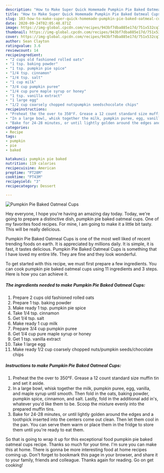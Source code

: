 ```yaml
---
description: "How to Make Super Quick Homemade Pumpkin Pie Baked Oatmeal Cups"
title: "How to Make Super Quick Homemade Pumpkin Pie Baked Oatmeal Cups"
slug: 103-how-to-make-super-quick-homemade-pumpkin-pie-baked-oatmeal-cups
date: 2020-09-24T02:05:48.871Z
image: https://img-global.cpcdn.com/recipes/943bf7dba885e17d/751x532cq70/pumpkin-pie-baked-oatmeal-cups-recipe-main-photo.jpg
thumbnail: https://img-global.cpcdn.com/recipes/943bf7dba885e17d/751x532cq70/pumpkin-pie-baked-oatmeal-cups-recipe-main-photo.jpg
cover: https://img-global.cpcdn.com/recipes/943bf7dba885e17d/751x532cq70/pumpkin-pie-baked-oatmeal-cups-recipe-main-photo.jpg
author: Sean Clayton
ratingvalue: 3.6
reviewcount: 14
recipeingredient:
- "2 cups old fashioned rolled oats"
- "1 tsp. baking powder"
- "1 tsp. pumpkin pie spice"
- "1/4 tsp. cinnamon"
- "1/4 tsp. salt"
- "1 cup milk"
- "3/4 cup pumpkin puree"
- "1/4 cup pure maple syrup or honey"
- "1 tsp. vanilla extract"
- "1 large egg"
- "1/2 cup coarsely chopped nutspumpkin seedschocolate chips"
recipeinstructions:
- "Preheat the the over to 350°F. Grease a 12 count standard size muffin tin and set it aside."
- "In a large bowl, whisk together the milk, pumpkin puree, egg, vanilla, and maple syrup until smooth. Then fold in the oats, baking powder, pumpkin spice, cinnamon, and salt. Lastly, fold in the additional add in&#39;s, whatever you&#39;d like them to be. Scoop the mixture evenly into the prepared muffin tins."
- "Bake for 24-28 minutes, or until lightly golden around the edges and a toothpick inserted into the centers come out clean. Then let them cool in the pan. You can serve them warm or place them in the fridge to store them until you&#39;re ready to eat them."
categories:
- Recipe
tags:
- pumpkin
- pie
- baked

katakunci: pumpkin pie baked 
nutrition: 119 calories
recipecuisine: American
preptime: "PT28M"
cooktime: "PT43M"
recipeyield: "3"
recipecategory: Dessert

---
```



![Pumpkin Pie Baked Oatmeal Cups](https://img-global.cpcdn.com/recipes/943bf7dba885e17d/751x532cq70/pumpkin-pie-baked-oatmeal-cups-recipe-main-photo.jpg)

Hey everyone, I hope you're having an amazing day today. Today, we're going to prepare a distinctive dish, pumpkin pie baked oatmeal cups. One of my favorites food recipes. For mine, I am going to make it a little bit tasty. This will be really delicious.

Pumpkin Pie Baked Oatmeal Cups is one of the most well liked of recent trending foods on earth. It is appreciated by millions daily. It is simple, it is fast, it tastes delicious. Pumpkin Pie Baked Oatmeal Cups is something that I have loved my entire life. They are fine and they look wonderful.




To get started with this recipe, we must first prepare a few ingredients. You can cook pumpkin pie baked oatmeal cups using 11 ingredients and 3 steps. Here is how you can achieve it.

<!--inarticleads1-->

##### The ingredients needed to make Pumpkin Pie Baked Oatmeal Cups:

1. Prepare 2 cups old fashioned rolled oats
1. Prepare 1 tsp. baking powder
1. Make ready 1 tsp. pumpkin pie spice
1. Take 1/4 tsp. cinnamon
1. Get 1/4 tsp. salt
1. Make ready 1 cup milk
1. Prepare 3/4 cup pumpkin puree
1. Get 1/4 cup pure maple syrup or honey
1. Get 1 tsp. vanilla extract
1. Take 1 large egg
1. Make ready 1/2 cup coarsely chopped nuts/pumpkin seeds/chocolate chips




<!--inarticleads2-->

##### Instructions to make Pumpkin Pie Baked Oatmeal Cups:

1. Preheat the the over to 350°F. Grease a 12 count standard size muffin tin and set it aside.
1. In a large bowl, whisk together the milk, pumpkin puree, egg, vanilla, and maple syrup until smooth. Then fold in the oats, baking powder, pumpkin spice, cinnamon, and salt. Lastly, fold in the additional add in&#39;s, whatever you&#39;d like them to be. Scoop the mixture evenly into the prepared muffin tins.
1. Bake for 24-28 minutes, or until lightly golden around the edges and a toothpick inserted into the centers come out clean. Then let them cool in the pan. You can serve them warm or place them in the fridge to store them until you&#39;re ready to eat them.




So that is going to wrap it up for this exceptional food pumpkin pie baked oatmeal cups recipe. Thanks so much for your time. I'm sure you can make this at home. There is gonna be more interesting food at home recipes coming up. Don't forget to bookmark this page in your browser, and share it to your family, friends and colleague. Thanks again for reading. Go on get cooking!
